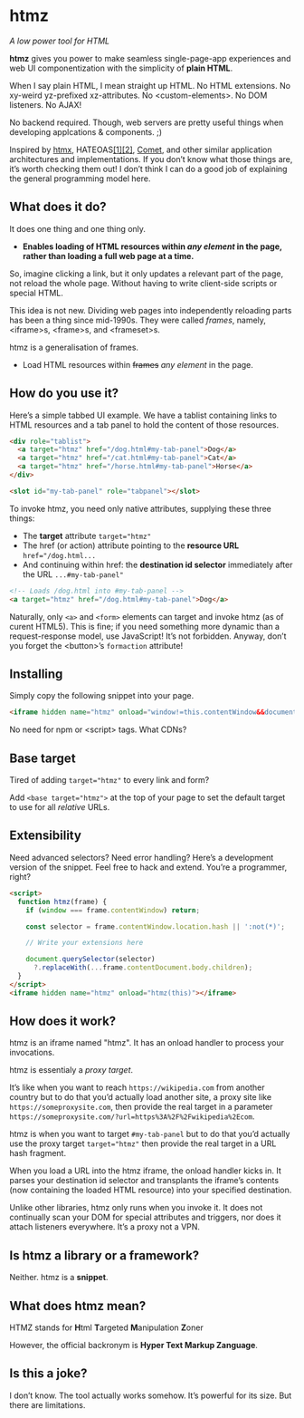 # htmz

_A low power tool for HTML_

**htmz** gives you power to make seamless single-page-app experiences and web UI componentization with the simplicity of **plain HTML**.

When I say plain HTML, I mean straight up HTML. No HTML extensions. No xy-weird yz-prefixed xz-attributes. No &lt;custom-elements&gt;. No DOM listeners. No AJAX!

No backend required. Though, web servers are pretty useful things when developing applcations & components. ;)

Inspired by [htmx](https://htmx.org/), HATEOAS[[1]](https://en.wikipedia.org/wiki/HATEOAS)[[2]](https://htmx.org/essays/hateoas/), [Comet](<https://en.wikipedia.org/wiki/Comet_(programming)>), and other similar application architectures and implementations. If you don’t know what those things are, it’s worth checking them out! I don’t think I can do a good job of explaining the general programming model here.

## What does it do?

It does one thing and one thing only.

- **Enables loading of HTML resources within _any element_ in the page, rather than loading a full web page at a time.**

So, imagine clicking a link, but it only updates a relevant part of the page, not reload the whole page. Without having to write client-side scripts or special HTML.

This idea is not new. Dividing web pages into independently reloading parts has been a thing since mid-1990s. They were called _frames_, namely, &lt;iframe&gt;s, &lt;frame&gt;s, and &lt;frameset&gt;s.

htmz is a generalisation of frames.

- Load HTML resources within ~~frames~~ _any element_ in the page.

## How do you use it?

Here’s a simple tabbed UI example. We have a tablist containing links to HTML resources and a tab panel to hold the content of those resources.

```html
<div role="tablist">
  <a target="htmz" href="/dog.html#my-tab-panel">Dog</a>
  <a target="htmz" href="/cat.html#my-tab-panel">Cat</a>
  <a target="htmz" href="/horse.html#my-tab-panel">Horse</a>
</div>

<slot id="my-tab-panel" role="tabpanel"></slot>
```

To invoke htmz, you need only native attributes, supplying these three things:

- The **target** attribute `target="htmz"`
- The href (or action) attribute pointing to the **resource URL** `href="/dog.html...`
- And continuing within href: the **destination id selector** immediately after the URL `...#my-tab-panel"`

```html
<!-- Loads /dog.html into #my-tab-panel -->
<a target="htmz" href="/dog.html#my-tab-panel">Dog</a>
```

Naturally, only `<a>` and `<form>` elements can target and invoke htmz (as of curent HTML5). This is fine; if you need something more dynamic than a request-response model, use JavaScript! It’s not forbidden. Anyway, don’t you forget the &lt;button&gt;’s `formaction` attribute!

## Installing

Simply copy the following snippet into your page.

<!-- prettier-ignore-start -->
```html
<iframe hidden name="htmz" onload="window!=this.contentWindow&&document.querySelector(this.contentWindow.location.hash||':not(*)')?.replaceWith(...this.contentDocument.body.children)"></iframe>
```
<!-- prettier-ignore-end -->

No need for npm or &lt;script&gt; tags. What CDNs?

## Base target

Tired of adding `target="htmz"` to every link and form?

Add `<base target="htmz">` at the top of your page to set the default target to use for all _relative_ URLs.

## Extensibility

Need advanced selectors? Need error handling? Here’s a development version of the snippet. Feel free to hack and extend. You’re a programmer, right?

```html
<script>
  function htmz(frame) {
    if (window === frame.contentWindow) return;

    const selector = frame.contentWindow.location.hash || ':not(*)';

    // Write your extensions here

    document.querySelector(selector)
      ?.replaceWith(...frame.contentDocument.body.children);
  }
</script>
<iframe hidden name="htmz" onload="htmz(this)"></iframe>
```

## How does it work?

htmz is an iframe named "htmz". It has an onload handler to process your invocations.

htmz is essentialy a _proxy target_.

It’s like when you want to reach `https://wikipedia.com` from another country but to do that you’d actually load another site, a proxy site like `https://someproxysite.com`, then provide the real target in a parameter `https://someproxysite.com/?url=https%3A%2F%2Fwikipedia%2Ecom`.

htmz is when you want to target `#my-tab-panel` but to do that you’d actually use the proxy target `target="htmz"` then provide the real target in a URL hash fragment.

When you load a URL into the htmz iframe, the onload handler kicks in. It parses your destination id selector and transplants the iframe’s contents (now containing the loaded HTML resource) into your specified destination.

Unlike other libraries, htmz only runs when you invoke it. It does not continually scan your DOM for special attributes and triggers, nor does it attach listeners everywhere. It’s a proxy not a VPN.

## Is htmz a library or a framework?

Neither. htmz is a **snippet**.

## What does htmz mean?

HTMZ stands for **H**tml **T**argeted **M**anipulation **Z**oner

However, the official backronym is **Hyper Text Markup Zanguage**.

## Is this a joke?

I don’t know. The tool actually works somehow. It’s powerful for its size. But there are limitations.
